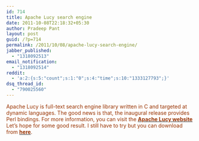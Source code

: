 ```yaml
---
id: 714
title: Apache Lucy search engine
date: 2011-10-08T22:18:32+05:30
author: Pradeep Pant
layout: post
guid: /?p=714
permalink: /2011/10/08/apache-lucy-search-engine/
jabber_published:
  - "1318092513"
email_notification:
  - "1318092514"
reddit:
  - 'a:2:{s:5:"count";s:1:"0";s:4:"time";s:10:"1333127793";}'
dsq_thread_id:
  - "790025560"
---
```

<span style="color:#993300;">Apache Lucy is full-text search engine library written in C and targeted at dynamic languages. The good news is that, the inaugural release provides Perl bindings. For more information, you can visit the <strong><a href="http://incubator.apache.org/lucy/"><span style="color:#993300;">Apache Lucy website</span></a></strong> Let&#8217;s hope for some good result. I still have to try but you can download from <strong><a href="http://incubator.apache.org/lucy/download.html"><span style="color:#993300;">here</span></a></strong>.</span>